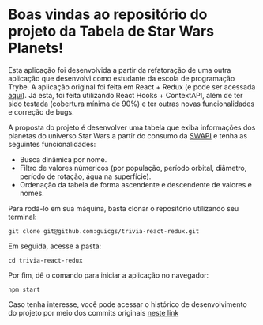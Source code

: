 # Boas vindas ao repositório do projeto da Tabela de Star Wars Planets!

Esta aplicação foi desenvolvida a partir da refatoração de uma outra aplicação que desenvolvi como estudante da escola de programação Trybe. A aplicação original foi feita em React + Redux (e pode ser acessada [aqui](https://github.com/tryber/sd-02-block16-react-redux-starwars-datatable-filters/tree/guicgs-react-redux-starwars-datatable-filters)). Já esta, foi feita utilizando React Hooks + ContextAPI, além de ter sido testada (cobertura mínima de 90%) e ter outras novas funcionalidades e correção de bugs.

A proposta do projeto é desenvolver uma tabela que exiba informações dos planetas do universo Star Wars a partir do consumo da [SWAPI](https://swapi.dev/ "API do Star Wars") e tenha as seguintes funcionalidades:

- Busca dinâmica por nome.
- Filtro de valores númericos (por população, período orbital, diâmetro, período de rotação, água na superfície).
- Ordenação da tabela de forma ascendente e descendente de valores e nomes. 


Para rodá-lo em sua máquina, basta clonar o repositório utilizando seu terminal:

```
git clone git@github.com:guicgs/trivia-react-redux.git
```

Em seguida, acesse a pasta:

```
cd trivia-react-redux
```

Por fim, dê o comando para iniciar a aplicação no navegador:

```
npm start
```

Caso tenha interesse, você pode acessar o histórico de desenvolvimento do projeto por meio dos commits originais [neste link](https://github.com/tryber/sd-02-block17-trivia-react-redux-3)